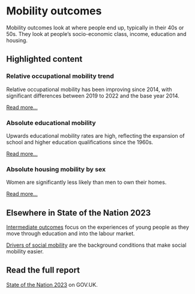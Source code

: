 # Mobility outcomes
Mobility outcomes look at where people end up, typically in their 40s or 50s.
They look at people’s socio-economic class, income, education and housing.

## Highlighted content
<div class="grid grid3 grid-domain">
    <div class="govuk-body">
        <h3 class="govuk-heading-s">Relative occupational mobility trend</h3>
        <div class="chart-container" aria-hidden="true">
            <div id="chart1"></div>
        </div>
        <script>
            new Chart(
                'chart1',
                `${location.protocol}//${location.host}/static/data/by-page/mobility_outcomes/MO12_overview-20230623.csv`,
                { "height": 200, "type": "liney", "xkey": "Time_period", "ykey": "Value", "zkey": "Area_name", "sort": "Time_period", "scale": "%", "xgrid": false, "ygrid": true, "xticks": "first-last", "yticks": 2, "legend": false, "colourScheme": ["#5694ca"], "range": [-0.035, 0.005], "margin": [0, 0, 0, 0], "maxLabelLength": 60 }
            )
        </script>
        <p class="govuk-body">Relative occupational mobility has been improving since 2014, with significant differences between 2019 to 2022 and the base year 2014.</p>
        <a href="/mobility_outcomes/occupation/relative_occupational_mobility" class="govuk-link">Read more...</a>
    </div>
    <div class="govuk-body">
        <h3 class="govuk-heading-s">Absolute educational mobility</h3>
        <div class="chart-container" aria-hidden="true">
            <div id="chart2"></div>
        </div>
        <script>
            new Chart(
                'chart2',
                `${location.protocol}//${location.host}/static/data/by-page/mobility_outcomes/MO31_overview_total-20230601.csv`,
                { "height": 200, "type": "bary", "xkey": "SEB", "ykey": "Value", "zkey": "Category", "scale": "%", "multiply": 100, "xgrid": false, "ygrid": true, "xticks": "none", "yticks": 2, "legend": false, "colourScheme": ["#d53880", "#4c2c92", "#d4351c", "#5694ca"], "margin": [0, 0, 0, 0], "maxLabelLength": 50, "labelColour": "#fff" }
            )
        </script>
        <p class="govuk-body">Upwards educational mobility rates are high, reflecting the expansion of school and higher education qualifications since the 1960s.</p>
        <a href="/mobility_outcomes/education/absolute_educational_mobility" class="govuk-link">Read more...</a>
    </div>
    <div class="govuk-body">
        <h3 class="govuk-heading-s">Absolute housing mobility by sex</h3>
        <div class="chart-container" aria-hidden="true">
            <div id="chart3"></div>
        </div>
        <script>
            new Chart(
                'chart3',
                `${location.protocol}//${location.host}/static/data/by-page/mobility_outcomes/MO41_gender-20230503.csv`,
                { "height": 200, "type": "bary", "xkey": "SEB", "ykey": "Value", "group": "Sex", "sort": "SEB", "scale": "%", "xgrid": false, "ygrid": true, "yticks": 2, "legend": false, "colourScheme": ["#5694ca", "#d4351c"], "margin": [0, 0, 0, 0], "maxLabelLength": 40 }
            )
        </script>
        <p class="govuk-body">Women are significantly less likely than men to own their homes.</p>
        <a href="/mobility_outcomes/housing/absolute_housing_mobility" class="govuk-link">Read more...</a>
    </div>
</div>

## Elsewhere in State of the Nation 2023
[Intermediate outcomes](/intermediate_outcomes)
focus on the experiences of young people as they move through education and into the labour market.

[Drivers of social mobility](/drivers_of_social_mobility)
are the background conditions that make social mobility easier.

## Read the full report
[State of the Nation 2023](https://www.gov.uk/government/publications/state-of-the-nation-2023-people-and-places)
on GOV.UK.
